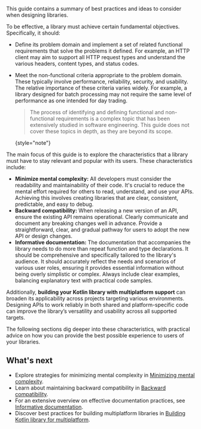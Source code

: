 [//]: # (title: 库作者指南简介)

This guide contains a summary of best practices and ideas to consider when designing libraries.

To be effective, a library must achieve certain fundamental objectives. Specifically, it should:

* Define its problem domain and implement a set of related functional requirements that solve the problems it defined. 
For example, an HTTP client may aim to support all HTTP request types and understand the various headers, content types, and status codes.
* Meet the non-functional criteria appropriate to the problem domain. These typically involve performance, reliability, security, and usability. 
The relative importance of these criteria varies widely. For example, a library designed for batch processing may not require the same level of performance as one intended for day trading.

    > The process of identifying and defining functional and non-functional requirements is a complex topic that has been extensively studied in software engineering.
    > This guide does not cover these topics in depth, as they are beyond its scope.
    >
    {style="note"}

The main focus of this guide is to explore the characteristics that a library must have to stay relevant and popular with its users. These characteristics include:

* **Minimize mental complexity:**  All developers must consider the readability and maintainability of their code. It's crucial to reduce the mental effort required for others to read, understand, and use your APIs. Achieving this involves creating libraries that are clear, consistent, predictable, and easy to debug.
* **Backward compatibility:** When releasing a new version of an API, ensure the existing API remains operational. Clearly communicate and document any breaking changes well in advance. Provide a straightforward, clear, and gradual pathway for users to adopt the new API or design changes.
* **Informative documentation:** The documentation that accompanies the library needs to do more than repeat function and type declarations. It should be comprehensive and specifically tailored to the library's audience. It should accurately reflect the needs and scenarios of various user roles, ensuring it provides essential information without being overly simplistic or complex. Always include clear examples, balancing explanatory text with practical code samples.

Additionally, **building your Kotlin library with multiplatform support** can broaden its applicability across projects targeting various environments.
Designing APIs to work reliably in both shared and platform-specific code can improve the library’s versatility and usability across all supported targets.

The following sections dig deeper into these characteristics, with practical advice on how you can provide the 
best possible experience to users of your libraries.

## What's next

* Explore strategies for minimizing mental complexity in [Minimizing mental complexity](api-guidelines-minimizing-mental-complexity.md).
* Learn about maintaining backward compatibility in [Backward compatibility](api-guidelines-backward-compatibility.md).
* For an extensive overview on effective documentation practices, see [Informative documentation](api-guidelines-informative-documentation.md).
* Discover best practices for building multiplatform libraries in [Building Kotlin library for multiplatform](api-guidelines-build-for-multiplatform.md).